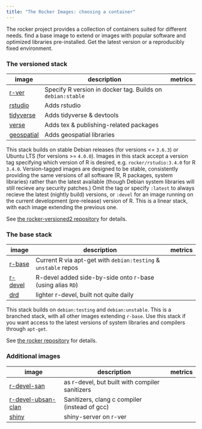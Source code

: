 ```yaml
---
title: "The Rocker Images: choosing a container"
---
```




The rocker project provides a collection of containers suited for different needs. find a base image to extend or images with popular software and optimized libraries pre-installed. Get the latest version or a reproducibly fixed environment.

### The versioned stack


<table class="table table-condensed table-striped">
<thead>
<tr>
<th>image</th>
<th>description</th>
<th>metrics</th>
</tr>
</thead>

<tbody>
<tr>
<td><a href="https://hub.docker.com/r/rocker/r-ver">r-ver</a></td>
<td>Specify R version in docker tag. Builds on <code>debian:stable</code></td>
<td><a href="https://hub.docker.com/r/rocker/r-ver"><img src="https://img.shields.io/docker/pulls/rocker/r-ver.svg" alt="" /></a></td>
</tr>

<tr>
<td><a href="https://hub.docker.com/r/rocker/rstudio">rstudio</a></td>
<td>Adds rstudio</td>
<td><a href="https://hub.docker.com/r/rocker/rstudio"><img src="https://img.shields.io/docker/pulls/rocker/rstudio.svg" alt="" /></a></td>
</tr>

<tr>
<td><a href="https://hub.docker.com/r/rocker/tidyverse">tidyverse</a></td>
<td>Adds tidyverse &amp; devtools</td>
<td><a href="https://hub.docker.com/r/rocker/tidyverse"><img src="https://img.shields.io/docker/pulls/rocker/tidyverse.svg" alt="" /></a></td>
</tr>

<tr>
<td><a href="https://hub.docker.com/r/rocker/verse">verse</a></td>
<td>Adds tex &amp; publishing-related packages</td>
<td><a href="https://hub.docker.com/r/rocker/verse"><img src="https://img.shields.io/docker/pulls/rocker/verse.svg" alt="" /></a></td>
</tr>

<tr>
<td><a href="https://hub.docker.com/r/rocker/geospatial">geospatial</a></td>
<td>Adds geospatial libraries</td>
<td><a href="https://hub.docker.com/r/rocker/geospatial"><img src="https://img.shields.io/docker/pulls/rocker/geospatial.svg" alt="" /></a></td>
</tr>
</tbody>
</table>

This stack builds on stable Debian releases (for versions <= `3.6.3`) or Ubuntu LTS (for versions >= `4.0.0`). Images in this stack accept a version tag specifying which version of R is desired, e.g. `rocker/rstudio:3.4.0` for R `3.4.0`.  Version-tagged images are designed to be stable, consistently providing the same versions of all software (R, R packages, system libraries) rather than the latest available (though Debian system libraries will still recieve any security patches.)  Omit the tag or specify `:latest` to always recieve the latest (nightly build) versions, or `:devel` for an image running on the current development (pre-release) version of R.  This is a linear stack, with each image extending the previous one.

See [the rocker-versioned2 repository](https://github.com/rocker-org/rocker-versioned2) for details.

### The base stack

<table class="table table-condensed table-striped">
<thead>
<tr>
<th>image</th>
<th>description</th>
<th>metrics</th>
</tr>
</thead>

<tbody>
<tr>
<td><a href="https://hub.docker.com/r/_/r-base">r-base</a></td>
<td>Current R via apt-get with <code>debian:testing</code> &amp; <code>unstable</code> repos</td>
<td><a href="https://hub.docker.com/r/library/r-base"><img src="https://img.shields.io/docker/pulls/library/r-base.svg" alt="" /></a></td>
</tr>

<tr>
<td><a href="https://hub.docker.com/r/rocker/r-devel">r-devel</a></td>
<td>R-devel added side-by-side onto r-base (using alias <code>RD</code>)</td>
<td><a href="https://hub.docker.com/r/rocker/r-devel"><img src="https://img.shields.io/docker/pulls/rocker/r-devel.svg" alt="" /></a></td>
</tr>

<tr>
<td><a href="https://hub.docker.com/r/rocker/drd">drd</a></td>
<td>lighter r-devel, built not quite daily</td>
<td><a href="https://hub.docker.com/r/rocker/drd"><img src="https://img.shields.io/docker/pulls/rocker/drd.svg" alt="" /></a></td>
</tr>
</tbody>
</table>

This stack builds on `debian:testing` and `debian:unstable`.  This is a branched stack, with all other images extending `r-base`.  Use this stack if you want access to the latest versions of system libraries and compilers through `apt-get`.

See [the rocker repository](https://github.com/rocker-org/rocker) for details.

### Additional images

<table  class="table table-condensed table-striped">
<thead>
<tr>
<th>image</th>
<th>description</th>
<th>metrics</th>
</tr>
</thead>

<tbody>
<tr>
<td><a href="https://hub.docker.com/r/rocker/r-devel-san">r-devel-san</a></td>
<td>as r-devel, but built with compiler sanitizers</td>
<td><a href="https://hub.docker.com/r/rocker/r-devel-san"><img src="https://img.shields.io/docker/pulls/rocker/r-devel-san.svg" alt="" /></a></td>
</tr>

<tr>
<td><a href="https://hub.docker.com/r/rocker/r-devel-ubsan-clang">r-devel-ubsan-clan</a></td>
<td>Sanitizers, clang c compiler (instead of gcc)</td>
<td><a href="https://hub.docker.com/r/rocker/r-devel-ubsan-clang"><img src="https://img.shields.io/docker/pulls/rocker/r-devel-ubsan-clang.svg" alt="" /></a></td>
</tr>

<tr>
<td><a href="https://hub.docker.com/r/rocker/shiny">shiny</a></td>
<td>shiny-server on r-ver</td>
<td><a href="https://hub.docker.com/r/rocker/shiny"><img src="https://img.shields.io/docker/pulls/rocker/shiny.svg" alt="" /></a></td>
</tr>

</tbody>
</table>
